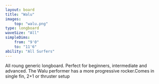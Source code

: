 ```yaml
---
layout: board
title: "Walu"
images:
    top: "walu.png"
type: longboard
waveSize: "All"
simpleDims:
    from: "9'0"
    to: "11'6"
ability: "All Surfers"
---
```

All roung generic longboard. Perfect for beginners, intermediate and advanced. The Walu performer has a more progressive rocker.Comes in single fin, 2+1 or thruster setup


